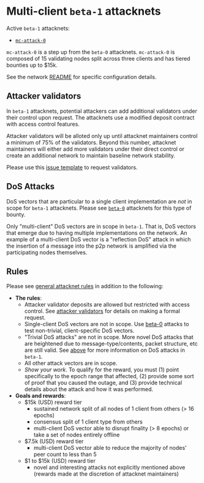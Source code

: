 # Multi-client `beta-1` attacknets

Active `beta-1` attacknets:
* [`mc-attack-0`](./mc-attack-0)

`mc-attack-0` is a step up from the `beta-0` attacknets. `mc-attack-0` is
composed of 15 validating nodes split across three clients and has tiered
bounties up to $15k.

See the network [README](./mc-attack-0) for specific configuration details.

## Attacker validators

In `beta-1` attacknets, potential attackers can add additional validators under
their control upon request. The attacknets use a modified deposit contract with
access control features.

Attacker validators will be alloted only up until attacknet maintainers
control a minimum of 75% of the validators. Beyond this number, attacknet
maintainers will either add more validators under their direct control or
create an additional network to maintain baseline network stability.

Please use this [issue template](https://github.com/ethereum/public-attacknets/issues/new?assignees=djrtwo&labels=&template=request-attacknet-validators.md&title=%5BRequest%5D+Attacknet+Validators)
to request validators.

## DoS Attacks

DoS vectors that are particular to a single client implementation are _not_ in
scope for `beta-1` attacknets. Please see [`beta-0`](../beta-0) attacknets for
this type of bounty.

Only "multi-client" DoS vectors are in scope in `beta-1`. That is, DoS vectors
that emerge due to having multiple implementations on the network. An example of a
multi-client DoS vector is a "reflection DoS" attack in which the insertion
of a message into the p2p network is amplified via the participating nodes
themselves.

## Rules

Please see [general attacknet rules](../../README.md#general-rules) in addition
to the following:

* **The rules**:
    * Attacker validator deposits are allowed but restricted with access control.
      See [attacker validators](#attacker-validators) for details on making a
      formal request.
    * Single-client DoS vectors are not in scope.
      Use [beta-0](../beta-0) attacks to test non-trivial, client-specific DoS vectors.
    * "Trivial DoS attacks" are not in scope. More novel DoS attacks that are heightened due
      to message-type/contents, packet structure, etc are still valid.
      See [above](#dos-attacks) for more information on DoS attacks in `beta-1`.
    * All other attack vectors are in scope.
    * _Show your work_. To qualify for the reward, you must (1) point specifically to the epoch range that affected,
      (2) provide some sort of proof that you caused the outage,
      and (3) provide technical details about the attack and how it was performed.
* **Goals and rewards**:
    * $15k (USD) reward tier
        * sustained network split of all nodes of 1 client from others (> 16 epochs)
        * consensus split of 1 client type from others
        * multi-client DoS vector able to disrupt finality (> 8 epochs) or
          take a set of nodes entirely offline
    * $7.5k (USD) reward tier
        * multi-client DoS vector able to reduce the majority of nodes' peer
          count to less than 5
    * $1 to $15k (USD) reward tier
        * novel and interesting attacks not explicitly mentioned above (rewards
          made at the discretion of attacknet maintainers)